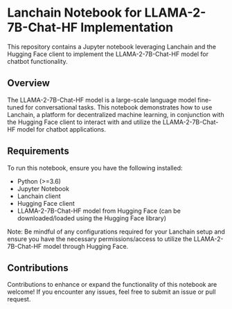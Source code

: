 # Lanchain Notebook for LLAMA-2-7B-Chat-HF Implementation

This repository contains a Jupyter notebook leveraging Lanchain and the Hugging Face client to implement the LLAMA-2-7B-Chat-HF model for chatbot functionality.

## Overview

The LLAMA-2-7B-Chat-HF model is a large-scale language model fine-tuned for conversational tasks. This notebook demonstrates how to use Lanchain, a platform for decentralized machine learning, in conjunction with the Hugging Face client to interact with and utilize the LLAMA-2-7B-Chat-HF model for chatbot applications.

## Requirements

To run this notebook, ensure you have the following installed:

- Python (>=3.6)
- Jupyter Notebook
- Lanchain client
- Hugging Face client
- LLAMA-2-7B-Chat-HF model from Hugging Face (can be downloaded/loaded using the Hugging Face library)

Note: Be mindful of any configurations required for your Lanchain setup and ensure you have the necessary permissions/access to utilize the LLAMA-2-7B-Chat-HF model through Hugging Face.

## Contributions

Contributions to enhance or expand the functionality of this notebook are welcome! If you encounter any issues, feel free to submit an issue or pull request.

